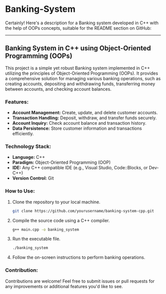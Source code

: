 # Banking-System
Certainly! Here's a description for a Banking system developed in C++ with the help of OOPs concepts, suitable for the README section on GitHub:

---

## Banking System in C++ using Object-Oriented Programming (OOPs)

This project is a simple yet robust Banking system implemented in C++ utilizing the principles of Object-Oriented Programming (OOPs). It provides a comprehensive solution for managing various banking operations, such as creating accounts, depositing and withdrawing funds, transferring money between accounts, and checking account balances.

### Features:
- **Account Management:** Create, update, and delete customer accounts.
- **Transaction Handling:** Deposit, withdraw, and transfer funds securely.
- **Account Inquiry:** Check account balance and transaction history.
- **Data Persistence:** Store customer information and transactions efficiently.

### Technology Stack:
- **Language:** C++
- **Paradigm:** Object-Oriented Programming (OOP)
- **IDE:** Any C++ compatible IDE (e.g., Visual Studio, Code::Blocks, or Dev-C++)
- **Version Control:** Git

### How to Use:
1. Clone the repository to your local machine.
   ```bash
   git clone https://github.com/yourusername/banking-system-cpp.git
   ```
2. Compile the source code using a C++ compiler.
   ```bash
   g++ main.cpp -o banking_system
   ```
3. Run the executable file.
   ```bash
   ./banking_system
   ```
4. Follow the on-screen instructions to perform banking operations.

### Contribution:
Contributions are welcome! Feel free to submit issues or pull requests for any improvements or additional features you'd like to see.


